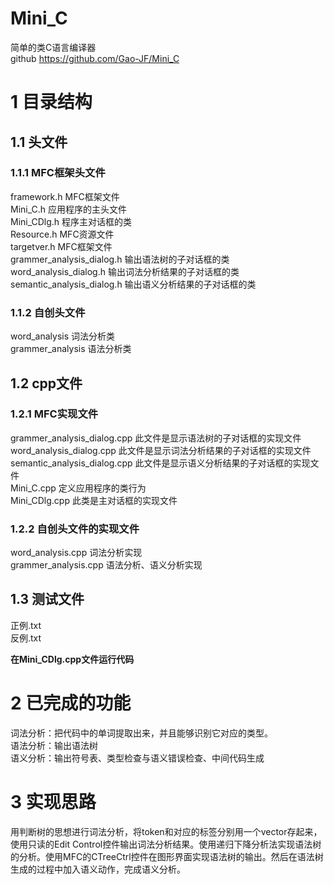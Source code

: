 # Mini_C
简单的类C语言编译器  
github https://github.com/Gao-JF/Mini_C
# 1 目录结构  
## 1.1 头文件  
### 1.1.1 MFC框架头文件  
framework.h  MFC框架文件  
Mini_C.h  应用程序的主头文件  
Mini_CDlg.h  程序主对话框的类  
Resource.h  MFC资源文件  
targetver.h  MFC框架文件  
grammer_analysis_dialog.h  输出语法树的子对话框的类  
word_analysis_dialog.h  输出词法分析结果的子对话框的类
semantic_analysis_dialog.h 输出语义分析结果的子对话框的类

### 1.1.2 自创头文件  
word_analysis  词法分析类  
grammer_analysis  语法分析类  

## 1.2 cpp文件
### 1.2.1 MFC实现文件  
grammer_analysis_dialog.cpp  此文件是显示语法树的子对话框的实现文件  
word_analysis_dialog.cpp  此文件是显示词法分析结果的子对话框的实现文件  
semantic_analysis_dialog.cpp  此文件是显示语义分析结果的子对话框的实现文件  
Mini_C.cpp  定义应用程序的类行为  
Mini_CDlg.cpp  此类是主对话框的实现文件  

### 1.2.2 自创头文件的实现文件
word_analysis.cpp  词法分析实现  
grammer_analysis.cpp  语法分析、语义分析实现  

## 1.3 测试文件  
正例.txt  
反例.txt  

**在Mini_CDlg.cpp文件运行代码**

# 2 已完成的功能  
词法分析：把代码中的单词提取出来，并且能够识别它对应的类型。  
语法分析：输出语法树  
语义分析：输出符号表、类型检查与语义错误检查、中间代码生成

# 3 实现思路  
用判断树的思想进行词法分析，将token和对应的标签分别用一个vector存起来，使用只读的Edit Control控件输出词法分析结果。使用递归下降分析法实现语法树的分析。使用MFC的CTreeCtrl控件在图形界面实现语法树的输出。然后在语法树生成的过程中加入语义动作，完成语义分析。








